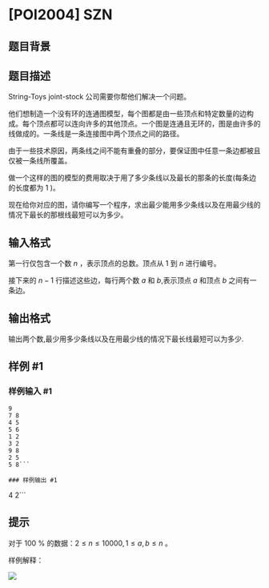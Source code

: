 # [POI2004] SZN

## 题目背景



## 题目描述

$\text{String-Toys joint-stock}$ 公司需要你帮他们解决一个问题。

他们想制造一个没有环的连通图模型，每个图都是由一些顶点和特定数量的边构成。每个顶点都可以连向许多的其他顶点。一个图是连通且无环的，图是由许多的线做成的。一条线是一条连接图中两个顶点之间的路径。

由于一些技术原因，两条线之间不能有重叠的部分，要保证图中任意一条边都被且仅被一条线所覆盖。

做一个这样的图的模型的费用取决于用了多少条线以及最长的那条的长度(每条边的长度都为 $1$ )。

现在给你对应的图，请你编写一个程序，求出最少能用多少条线以及在用最少线的情况下最长的那根线最短可以为多少。

## 输入格式

第一行仅包含一个数 $n$ ，表示顶点的总数。顶点从 $1$ 到 $n$ 进行编号。

接下来的 $n - 1$ 行描述这些边，每行两个数 $a$ 和 $b$,表示顶点 $a$ 和顶点 $b$ 之间有一条边。

## 输出格式

输出两个数,最少用多少条线以及在用最少线的情况下最长线最短可以为多少.

## 样例 #1

### 样例输入 #1
```
9
7 8
4 5
5 6
1 2
3 2
9 8
2 5
5 8```

### 样例输出 #1

```
4 2```

## 提示

对于 $100$ % 的数据：$2 \le n \le 10000,1 \le a,b \le n$ 。

样例解释：

![](https://cdn.luogu.com.cn/upload/image_hosting/00d4scv1.png)
